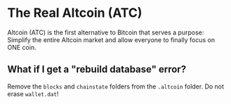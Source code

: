 The Real Altcoin (ATC)
======================

Altcoin (ATC) is the first alternative to Bitcoin that serves a purpose:
Simplify the entire Altcoin market and allow everyone
to finally focus on ONE coin.

What if I get a "rebuild database" error?
-----------------------------------------

Remove the `blocks` and `chainstate` folders from the `.altcoin`
folder. Do not erase `wallet.dat`!
